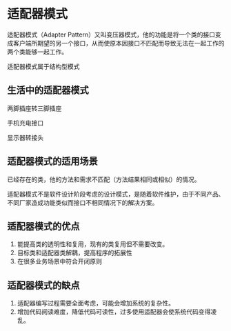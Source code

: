 # 适配器模式

适配器模式（Adapter Pattern）又叫变压器模式，他的功能是将一个类的接口变成客户端所期望的另一个接口，从而使原本因接口不匹配而导致无法在一起工作的两个类能够一起工作。

适配器模式属于结构型模式

## 生活中的适配器模式

两脚插座转三脚插座

手机充电接口

显示器转接头

## 适配器模式的适用场景

已经存在的类，他的方法和需求不匹配（方法结果相同或相似）的情况。

适配器模式不是软件设计阶段考虑的设计模式，是随着软件维护，由于不同产品、不同厂家造成功能类似而接口不相同情况下的解决方案。

## 适配器模式的优点

1. 能提高类的透明性和复用，现有的类复用但不需要改变。
2. 目标类和适配器类解耦，提高程序的拓展性
3. 在很多业务场景中符合开闭原则

## 适配器模式的缺点

1. 适配器编写过程需要全面考虑，可能会增加系统的复杂性。
2. 增加代码阅读难度，降低代码可读性，过多使用适配器会使系统代码变得凌乱。

